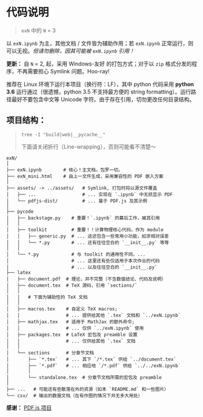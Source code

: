 # 代码说明
> `exN` 中的 `N` = 3

以 `exN.ipynb` 为主，其他文档 / 文件皆为辅助作用；若 `exN.ipynb` 正常运行，则可以无视。*但请勿删除，因其可能被 `exN.ipynb` 引用！*

**更新：** 自 `N` = 2, 起，采用 Windows-友好 的打包方式；对于以 `zip` 格式分发的程序，不再需要担心 Symlink 问题。Hoo-ray!

推荐在 Linux 环境下运行本项目（换行符：LF），其中 python 代码采用 **python 3.6** 运行通过（很遗憾，python 3.5 不支持最方便的 string formatting）。运行路径最好不要包含中文等 Unicode 字符。由于存在引用，切勿更改任何目录结构。

## 项目结构：
> `tree -I "build|web|__pycache__"`
>
> 下面请关闭折行（Line-wrapping），否则可能看不清楚～

    exN/
    │
    ├── exN.ipynb        # 核心！主文档，包罗一切。
    ├── exN_mini.html    # 由上一文件生成，采用兼容性的 PDF 嵌入方案
    │
    ├── assets/ -> ../assets/   # Symlink, 打包时将以源文件覆盖
    │   ├── ...                 # ... 实现在 `.ipynb` 中无损显示 PDF
    │   └── pdfjs-dist/         # ... 基于 PDF.js 及其示例
    │
    ├── pycode
    │   ├── backstage.py    # 重要！`.ipynb` 的幕后工作，被其引用
    │   │
    │   ├── toolkit         # 重要！！计算物理核心代码，作为 module
    │   │   ├── generic.py  # ... 这还包含一些常用小功能，如求相对误差
    │   │   └── *.py        # ... 还有往往空白的 `__init__.py` 等等
    │   │
    │   └── *.py            # 与 toolkit 的通用性不同，...
    │                       # ... 这里还有些仅适用于本次作业的代码
    │                       # ... 以及往往空白的 `__init__.py`
    ├── latex
    │   ├── document.pdf  # 理论，并不完整（不含数值结论、代码及说明）
    │   ├── document.tex  # TeX 源码，引用 `sections/`
    │   │
    │   │   # 下面为辅助性的 TeX 文档
    │   │
    │   ├── macros.tex    # 自定义 TeX macros;
    │   │                 # ... 提供给其他 `.tex` 文档和 `../exN.ipynb`
    │   ├── mathjax.tex   # 适用于 MathJax 的额外命令;
    │   │                 # ... 仅供 `../exN.ipynb` 使用
    │   ├── packages.tex  # LaTeX 宏包及 preamble 设置
    │   │                 # ... 仅供给其他 `.tex` 文档
    │   │
    │   └── sections      # 分章节文档
    │       ├── `*.tex`   # ... 其下 `/*.tex` 供给 `../document.tex`
    │       ├── `*.pdf`   # ... 相应地 `/*.pdf` 供给 `../../exN.ipynb`
    │       │
    │       └── standalone.tex  # 分章节文档所需的宏包及 preamble
    │
    ├── ...   # 可能还有些散落在外的资源（如本 `README.md` 和一些图片）
    └── csv/  # 输出的数据文档（在有作图的情况下并无多大用处）

**感谢：** [PDF.js 项目](https://github.com/mozilla/pdf.js/)
